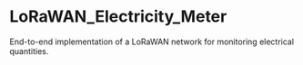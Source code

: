 # LoRaWAN_Electricity_Meter
End-to-end implementation of a LoRaWAN network for monitoring electrical quantities.
